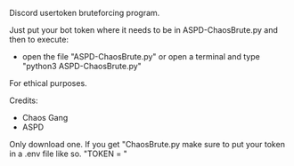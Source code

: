 Discord usertoken bruteforcing program.

Just put your bot token where it needs to be in ASPD-ChaosBrute.py and then to execute:
- open the file "ASPD-ChaosBrute.py" or open a terminal and type "python3 ASPD-ChaosBrute.py"

For ethical purposes.

Credits:
- Chaos Gang
- ASPD 

Only download one. If you get "ChaosBrute.py make sure to put your token in a .env file like so. "TOKEN = <token here>"
